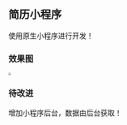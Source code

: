 ## 简历小程序

使用原生小程序进行开发！

### 效果图

<img src="http://qn.huat.xyz/content/20200524153813.png" style="zoom:33%;" />



### 待改进

增加小程序后台，数据由后台获取！
